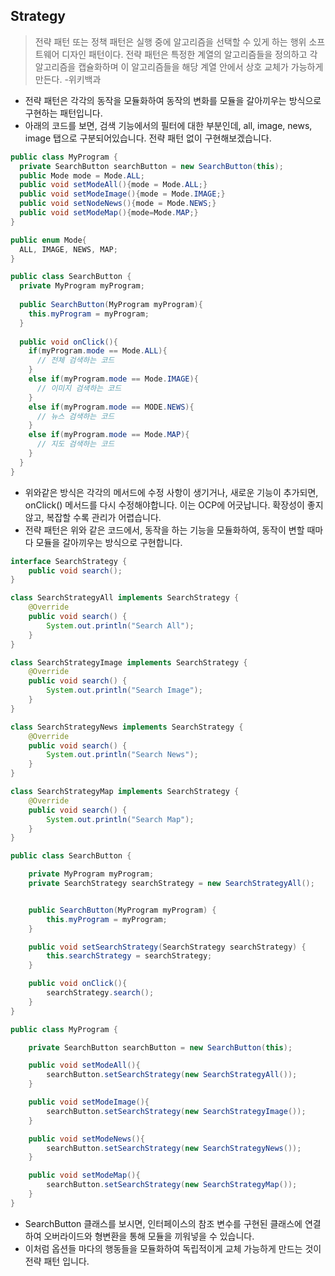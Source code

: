## Strategy
> 전략 패턴 또는 정책 패턴은 실행 중에 알고리즘을 선택할 수 있게 하는 행위 소프트웨어 디자인 패턴이다. 전략 패턴은 특정한 계열의 알고리즘들을 정의하고 각 알고리즘을 캡슐화하며 이 알고리즘들을 해당 계열 안에서 상호 교체가 가능하게 만든다. -위키백과
- 전략 패턴은 각각의 동작을 모듈화하여 동작의 변화를 모듈을 갈아끼우는 방식으로 구현하는 패턴입니다.
- 아래의 코드를 보면, 검색 기능에서의 필터에 대한 부분인데, all, image, news, image 탭으로 구분되어있습니다. 전략 패턴 없이 구현해보겠습니다.
```java
public class MyProgram {
  private SearchButton searchButton = new SearchButton(this);
  public Mode mode = Mode.ALL;
  public void setModeAll(){mode = Mode.ALL;}
  public void setModeImage(){mode = Mode.IMAGE;}
  public void setNodeNews(){mode = Mode.NEWS;}
  public void setModeMap(){mode=Mode.MAP;}
}

public enum Mode{
  ALL, IMAGE, NEWS, MAP;
}

public class SearchButton {
  private MyProgram myProgram;
  
  public SearchButton(MyProgram myProgram){
    this.myProgram = myProgram;
  }
  
  public void onClick(){
    if(myProgram.mode == Mode.ALL){
      // 전체 검색하는 코드
    }
    else if(myProgram.mode == Mode.IMAGE){
      // 이미지 검색하는 코드
    }
    else if(myProgram.mode == MODE.NEWS){
      // 뉴스 검색하는 코드
    }
    else if(myProgram.mode == Mode.MAP){
      // 지도 검색하는 코드
    }
  }
}
```
- 위와같은 방식은 각각의 메서드에 수정 사항이 생기거나, 새로운 기능이 추가되면, onClick() 메서드를 다시 수정해야합니다. 이는 OCP에 어긋납니다. 확장성이 좋지않고, 복잡할 수록 관리가 어렵습니다.
- 전략 패턴은 위와 같은 코드에서, 동작을 하는 기능을 모듈화하여, 동작이 변할 때마다 모듈을 갈아끼우는 방식으로 구현합니다.
```java
interface SearchStrategy {
    public void search();
}

class SearchStrategyAll implements SearchStrategy {
    @Override
    public void search() {
        System.out.println("Search All");
    }
}

class SearchStrategyImage implements SearchStrategy {
    @Override
    public void search() {
        System.out.println("Search Image");
    }
}

class SearchStrategyNews implements SearchStrategy {
    @Override
    public void search() {
        System.out.println("Search News");
    }
}

class SearchStrategyMap implements SearchStrategy {
    @Override
    public void search() {
        System.out.println("Search Map");
    }
}

public class SearchButton {

    private MyProgram myProgram;
    private SearchStrategy searchStrategy = new SearchStrategyAll();


    public SearchButton(MyProgram myProgram) {
        this.myProgram = myProgram;
    }

    public void setSearchStrategy(SearchStrategy searchStrategy) {
        this.searchStrategy = searchStrategy;
    }

    public void onClick(){
        searchStrategy.search();
    }
}

public class MyProgram {

    private SearchButton searchButton = new SearchButton(this);

    public void setModeAll(){
        searchButton.setSearchStrategy(new SearchStrategyAll());
    }

    public void setModeImage(){
        searchButton.setSearchStrategy(new SearchStrategyImage());
    }

    public void setModeNews(){
        searchButton.setSearchStrategy(new SearchStrategyNews());
    }

    public void setModeMap(){
        searchButton.setSearchStrategy(new SearchStrategyMap());
    }
}

```
- SearchButton 클래스를 보시면, 인터페이스의 참조 변수를 구현된 클래스에 연결하여 오버라이드와 형변환을 통해 모듈을 끼워넣을 수 있습니다.
- 이처럼 옵션들 마다의 행동들을 모듈화하여 독립적이게 교체 가능하게 만드는 것이 전략 패턴 입니다.













































